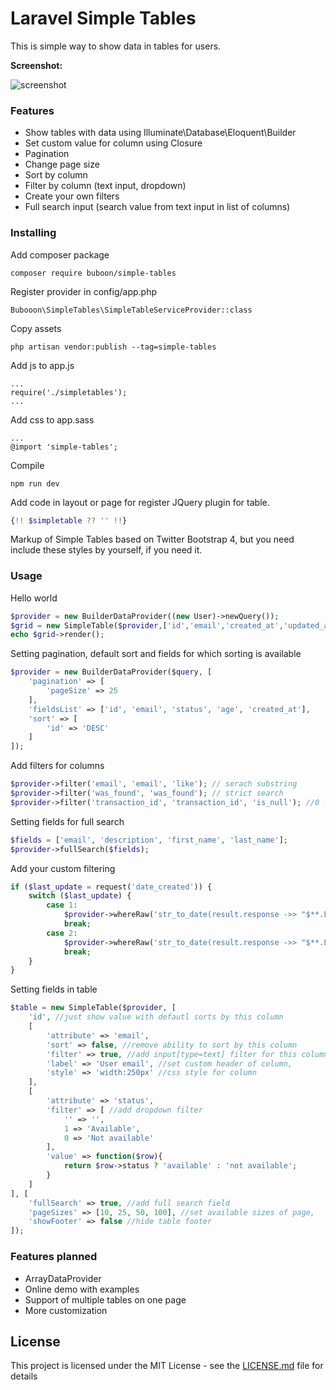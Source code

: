 # Laravel Simple Tables

This is simple way to show data in tables for users.

**Screenshot:**

![screenshot](https://snag.gy/xQe2A5.jpg)

### Features
- Show tables with data using Illuminate\Database\Eloquent\Builder
- Set custom value for column using Closure
- Pagination
- Change page size
- Sort by column
- Filter by column (text input, dropdown)
- Create your own filters
- Full search input (search value from text input in list of columns)

### Installing

Add composer package

```
composer require buboon/simple-tables
```

Register provider in config/app.php
```
Bubooon\SimpleTables\SimpleTableServiceProvider::class
```

Copy assets

```
php artisan vendor:publish --tag=simple-tables
```

Add js to app.js

```
...
require('./simpletables');
...
```

Add css to app.sass

```
...
@import 'simple-tables';
```

Compile

```
npm run dev
```

Add code in layout or page for register JQuery plugin for table.
```php
{!! $simpletable ?? '' !!}
```

Markup of Simple Tables based on Twitter Bootstrap 4, but you need include these styles 
by yourself, if you need it.

### Usage
Hello world

```php
$provider = new BuilderDataProvider((new User)->newQuery());
$grid = new SimpleTable($provider,['id','email','created_at','updated_at']);
echo $grid->render();
```

Setting pagination, default sort and fields for which sorting is available
```php
$provider = new BuilderDataProvider($query, [
    'pagination' => [
        'pageSize' => 25
    ],
    'fieldsList' => ['id', 'email', 'status', 'age', 'created_at'],
    'sort' => [
        'id' => 'DESC'
    ]
]);
```
Add filters for columns
```php
$provider->filter('email', 'email', 'like'); // serach substring
$provider->filter('was_found', 'was_found'); // strict search
$provider->filter('transaction_id', 'transaction_id', 'is_null'); //0 - IS NULL, 1 - IS NOT NULL, null - nothing
```
Setting fields for full search
```php
$fields = ['email', 'description', 'first_name', 'last_name'];
$provider->fullSearch($fields);
```

Add your custom filtering
```php
if ($last_update = request('date_created')) {
    switch ($last_update) {
        case 1:
            $provider->whereRaw('str_to_date(result.response ->> "$**.LastUpdatedDate", \'["%d/%m/%Y %T"]\') > now() - INTERVAL 1 WEEK');
            break;
        case 2:
            $provider->whereRaw('str_to_date(result.response ->> "$**.LastUpdatedDate", \'["%d/%m/%Y %T"]\') > now() - INTERVAL 1 MONTH');
            break;
    }
}
```

Setting fields in table
```php
$table = new SimpleTable($provider, [
    'id', //just show value with defautl sorts by this column
    [
        'attribute' => 'email',
        'sort' => false, //remove ability to sort by this column
        'filter' => true, //add input[type=text] filter for this column 
        'label' => 'User email', //set custom header of column,
        'style' => 'width:250px' //css style for column
    ],
    [
        'attribute' => 'status',
        'filter' => [ //add dropdown filter
            '' => '',
            1 => 'Available',
            0 => 'Not available'
        ],
        'value' => function($row){
            return $row->status ? 'available' : 'not available';
        }
    ]
], [
    'fullSearch' => true, //add full search field
    'pageSizes' => [10, 25, 50, 100], //set available sizes of page,
    'showFooter' => false //hide table footer
]);
```


### Features planned
- ArrayDataProvider
- Online demo with examples
- Support of multiple tables on one page
- More customization

## License

This project is licensed under the MIT License - see the [LICENSE.md](LICENSE.md) file for details
